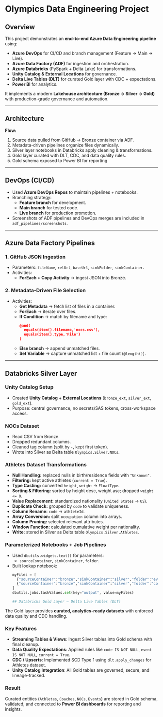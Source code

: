 
# Olympics Data Engineering Project

## Overview
This project demonstrates an **end-to-end Azure Data Engineering pipeline** using:
- **Azure DevOps** for CI/CD and branch management (Feature → Main → Live).
- **Azure Data Factory (ADF)** for ingestion and orchestration.
- **Azure Databricks** (PySpark + Delta Lake) for transformations.
- **Unity Catalog & External Locations** for governance.
- **Delta Live Tables (DLT)** for curated Gold layer with CDC + expectations.
- **Power BI** for analytics.

It implements a modern **Lakehouse architecture (Bronze → Silver → Gold)** with production-grade governance and automation.

---

## Architecture
**Flow:**
1. Source data pulled from GitHub → Bronze container via ADF.  
2. Metadata-driven pipelines organize files dynamically.  
3. Silver layer notebooks in Databricks apply cleaning & transformations.  
4. Gold layer curated with DLT, CDC, and data quality rules.  
5. Gold schema exposed to Power BI for reporting.  

---

## DevOps (CI/CD)
- Used **Azure DevOps Repos** to maintain pipelines + notebooks.  
- Branching strategy:  
  - **Feature branch** for development.  
  - **Main branch** for tested code.  
  - **Live branch** for production promotion.  
- Screenshots of ADF pipelines and DevOps merges are included in `adf_pipelines/screenshots`.  

---

## Azure Data Factory Pipelines

### 1. GitHub JSON Ingestion
- Parameters: `fileName`, `relUrl`, `baseUrl`, `sinkFolder`, `sinkContainer`.  
- Activities:  
  - **ForEach + Copy Activity** → ingest JSON into Bronze.  

### 2. Metadata-Driven File Selection
- Activities:  
  - **Get Metadata** → fetch list of files in a container.  
  - **ForEach** → iterate over files.  
  - **If Condition** → match by filename and type:
    ```json
    @and(
      equals(item().filename,'nocs.csv'),
      equals(item().type,'File')
    )
    ```
  - **Else branch** → append unmatched files.  
  - **Set Variable** → capture unmatched list + file count (`@length()`).  

---

## Databricks Silver Layer

### Unity Catalog Setup
- Created **Unity Catalog** + **External Locations** (`bronze_ext`, `silver_ext`, `gold_ext`).  
- Purpose: central governance, no secrets/SAS tokens, cross-workspace access.  

### NOCs Dataset
- Read CSV from Bronze.  
- Dropped redundant columns.  
- Cleaned tag column (split by `-`, kept first token).  
- Wrote into Silver as Delta table `Olympics.Silver.NOCs`.  

### Athletes Dataset Transformations
- **Null Handling:** replaced nulls in birth/residence fields with `"Unknown"`.  
- **Filtering:** kept active athletes (`current = True`).  
- **Type Casting:** converted `height`, `weight` → `FloatType`.  
- **Sorting & Filtering:** sorted by height desc, weight asc; dropped `weight <= 0`.  
- **Value Replacement:** standardized nationality (`United States` → `US`).  
- **Duplicate Check:** grouped by `code` to validate uniqueness.  
- **Column Rename:** `code` → `athleteId`.  
- **Array Conversion:** split `occupation` column into arrays.  
- **Column Pruning:** selected relevant attributes.  
- **Window Function:** calculated cumulative weight per nationality.  
- **Write:** stored in Silver as Delta table `Olympics.Silver.Athletes`.  

### Parameterized Notebooks + Job Pipelines
- Used `dbutils.widgets.text()` for parameters:
  - `sourceContainer`, `sinkContainer`, `folder`.  
- Built lookup notebook:
  ```python
  myFiles = [
    {"sourceContainer":"bronze","sinkContainer":"silver","folder":"events"},
    {"sourceContainer":"bronze","sinkContainer":"silver","folder":"coaches"}
  ]
  dbutils.jobs.taskValues.set(key="output", value=myFiles)

  ## Databricks Gold Layer – Delta Live Tables (DLT)

The Gold layer provides **curated, analytics-ready datasets** with enforced data quality and CDC handling.

### Key Features
- **Streaming Tables & Views**: Ingest Silver tables into Gold schema with final cleanup.  
- **Data Quality Expectations**: Applied rules like `code IS NOT NULL`, `event IS NOT NULL`, `current = True`.  
- **CDC / Upserts**: Implemented SCD Type 1 using `dlt.apply_changes` for Athletes dataset.  
- **Unity Catalog Integration**: All Gold tables are governed, secure, and lineage-tracked.  

### Result
Curated entities (`Athletes`, `Coaches`, `NOCs`, `Events`) are stored in Gold schema, validated, and connected to **Power BI dashboards** for reporting and insights.

